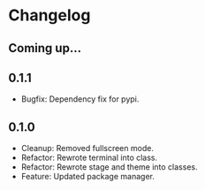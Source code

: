 # Changelog

## Coming up...


## 0.1.1

- Bugfix: Dependency fix for pypi.

## 0.1.0

- Cleanup: Removed fullscreen mode.
- Refactor: Rewrote terminal into class.
- Refactor: Rewrote stage and theme into classes.
- Feature: Updated package manager.
